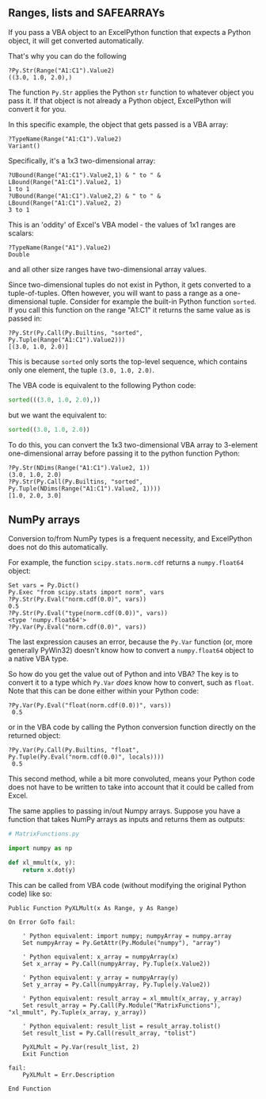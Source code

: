 Ranges, lists and SAFEARRAYs
---

If you pass a VBA object to an ExcelPython function that expects a Python object, it will get converted automatically.

That's why you can do the following

```vb.net
?Py.Str(Range("A1:C1").Value2)
((3.0, 1.0, 2.0),)
```
   
The function `Py.Str` applies the Python `str` function to whatever object you pass it. If that object is not already a Python object, ExcelPython will convert it for you.

In this specific example, the object that gets passed is a VBA array:

```vb.net
?TypeName(Range("A1:C1").Value2)
Variant()
```

Specifically, it's a 1x3 two-dimensional array:

```vb.net
?UBound(Range("A1:C1").Value2,1) & " to " & LBound(Range("A1:C1").Value2, 1)
1 to 1
?UBound(Range("A1:C1").Value2,2) & " to " & LBound(Range("A1:C1").Value2, 2)
3 to 1
```
  
This is an 'oddity' of Excel's VBA model - the values of 1x1 ranges are scalars:

```vb.net
?TypeName(Range("A1").Value2)
Double
```
  
and all other size ranges have two-dimensional array values.

Since two-dimensional tuples do not exist in Python, it gets converted to a tuple-of-tuples. Often however, you will want to pass a range as a one-dimensional tuple. Consider for example the built-in Python function `sorted`. If you call this function on the range "A1:C1" it returns the same value as is passed in:

```vb.net
?Py.Str(Py.Call(Py.Builtins, "sorted", Py.Tuple(Range("A1:C1").Value2)))
[(3.0, 1.0, 2.0)]
```

This is because `sorted` only sorts the top-level sequence, which contains only one element, the tuple `(3.0, 1.0, 2.0)`.

The VBA code is equivalent to the following Python code:
```python
sorted(((3.0, 1.0, 2.0),))
```
but we want the equivalent to:
```python
sorted((3.0, 1.0, 2.0))
```

To do this, you can convert the 1x3 two-dimensional VBA array to 3-element one-dimensional array before passing it to the python function Python:

```vb.net
?Py.Str(NDims(Range("A1:C1").Value2, 1))
(3.0, 1.0, 2.0)
?Py.Str(Py.Call(Py.Builtins, "sorted", Py.Tuple(NDims(Range("A1:C1").Value2, 1))))
[1.0, 2.0, 3.0]
```

NumPy arrays
--

Conversion to/from NumPy types is a frequent necessity, and ExcelPython does not do this automatically.

For example, the function `scipy.stats.norm.cdf` returns a `numpy.float64` object:

```vb.net
Set vars = Py.Dict()
Py.Exec "from scipy.stats import norm", vars
?Py.Str(Py.Eval("norm.cdf(0.0)", vars))
0.5
?Py.Str(Py.Eval("type(norm.cdf(0.0))", vars))
<type 'numpy.float64'>
?Py.Var(Py.Eval("norm.cdf(0.0)", vars))
```

The last expression causes an error, because the `Py.Var` function (or, more generally PyWin32) doesn't know how to convert a `numpy.float64` object to a native VBA type.

So how do you get the value out of Python and into VBA? The key is to convert it to a type which `Py.Var` _does_ know how to convert, such as `float`. Note that this can be done either within your Python code:

```vb.net
?Py.Var(Py.Eval("float(norm.cdf(0.0))", vars))
 0.5 
```

or in the VBA code by calling the Python conversion function directly on the returned object:

```vb.net
?Py.Var(Py.Call(Py.Builtins, "float", Py.Tuple(Py.Eval("norm.cdf(0.0)", locals))))
 0.5
```

This second method, while a bit more convoluted, means your Python code does not have to be written to take into account that it could be called from Excel.

The same applies to passing in/out Numpy arrays. Suppose you have a function that takes NumPy arrays as inputs and returns them as outputs:

```python
# MatrixFunctions.py

import numpy as np

def xl_mmult(x, y):
    return x.dot(y)
```

This can be called from VBA code (without modifying the original Python code) like so:

```vb.net
Public Function PyXLMult(x As Range, y As Range)

On Error GoTo fail:

    ' Python equivalent: import numpy; numpyArray = numpy.array
    Set numpyArray = Py.GetAttr(Py.Module("numpy"), "array")

    ' Python equivalent: x_array = numpyArray(x)
    Set x_array = Py.Call(numpyArray, Py.Tuple(x.Value2))

    ' Python equivalent: y_array = numpyArray(y)
    Set y_array = Py.Call(numpyArray, Py.Tuple(y.Value2))

    ' Python equivalent: result_array = xl_mmult(x_array, y_array)
    Set result_array = Py.Call(Py.Module("MatrixFunctions"), "xl_mmult", Py.Tuple(x_array, y_array))

    ' Python equivalent: result_list = result_array.tolist()
    Set result_list = Py.Call(result_array, "tolist")

    PyXLMult = Py.Var(result_list, 2)
    Exit Function

fail:
    PyXLMult = Err.Description

End Function
```
